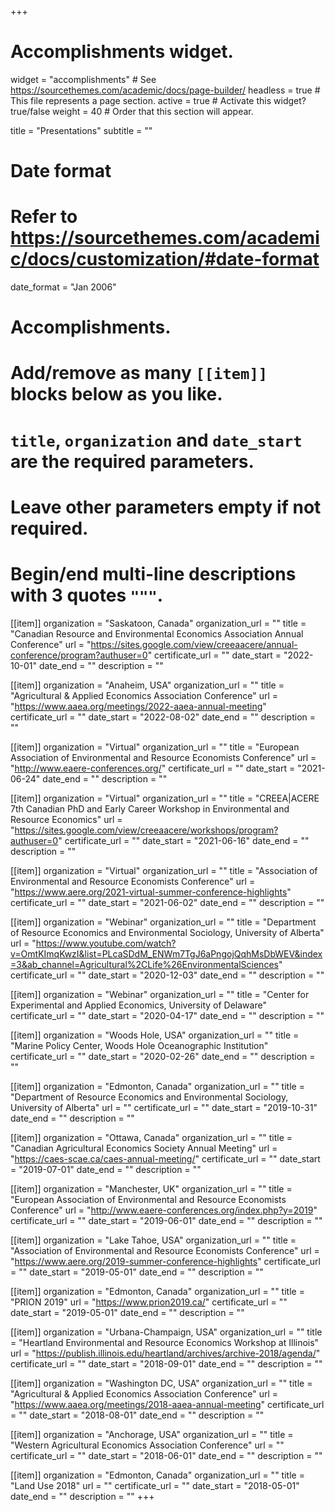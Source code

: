 +++
# Accomplishments widget.
widget = "accomplishments"  # See https://sourcethemes.com/academic/docs/page-builder/
headless = true  # This file represents a page section.
active = true  # Activate this widget? true/false
weight = 40  # Order that this section will appear.

title = "Presentations"
subtitle = ""

# Date format
#   Refer to https://sourcethemes.com/academic/docs/customization/#date-format
date_format = "Jan 2006"

# Accomplishments.
#   Add/remove as many `[[item]]` blocks below as you like.
#   `title`, `organization` and `date_start` are the required parameters.
#   Leave other parameters empty if not required.
#   Begin/end multi-line descriptions with 3 quotes `"""`.

[[item]]
  organization = "Saskatoon, Canada"
  organization_url = ""
  title = "Canadian Resource and Environmental Economics Association Annual Conference"
  url = "https://sites.google.com/view/creeaacere/annual-conference/program?authuser=0"
  certificate_url = ""
  date_start = "2022-10-01"
  date_end = ""
  description = ""

[[item]]
  organization = "Anaheim, USA"
  organization_url = ""
  title = "Agricultural & Applied Economics Association Conference"
  url = "https://www.aaea.org/meetings/2022-aaea-annual-meeting"
  certificate_url = ""
  date_start = "2022-08-02"
  date_end = ""
  description = ""

[[item]]
  organization = "Virtual"
  organization_url = ""
  title = "European Association of Environmental and Resource Economists Conference"
  url = "http://www.eaere-conferences.org/"
  certificate_url = ""
  date_start = "2021-06-24"
  date_end = ""
  description = ""

[[item]]
  organization = "Virtual"
  organization_url = ""
  title = "CREEA|ACERE 7th Canadian PhD and Early Career Workshop in Environmental and Resource Economics"
  url = "https://sites.google.com/view/creeaacere/workshops/program?authuser=0"
  certificate_url = ""
  date_start = "2021-06-16"
  date_end = ""
  description = ""

[[item]]
  organization = "Virtual"
  organization_url = ""
  title = "Association of Environmental and Resource Economists Conference"
  url = "https://www.aere.org/2021-virtual-summer-conference-highlights"
  certificate_url = ""
  date_start = "2021-06-02"
  date_end = ""
  description = ""


[[item]]
  organization = "Webinar"
  organization_url = ""
  title = "Department of Resource Economics and Environmental Sociology, University of Alberta"
  url = "https://www.youtube.com/watch?v=OmtKImqKwzI&list=PLcaSDdM_ENWm7TgJ6aPngojQqhMsDbWEV&index=3&ab_channel=Agricultural%2CLife%26EnvironmentalSciences"
  certificate_url = ""
  date_start = "2020-12-03"
  date_end = ""
  description = ""

[[item]]
  organization = "Webinar"
  organization_url = ""
  title = "Center for Experimental and Applied Economics, University of Delaware"
  certificate_url = ""
  date_start = "2020-04-17"
  date_end = ""
  description = ""


[[item]]
  organization = "Woods Hole, USA"
  organization_url = ""
  title = "Marine Policy Center, Woods Hole Oceanographic Institution"
  certificate_url = ""
  date_start = "2020-02-26"
  date_end = ""
  description = ""

[[item]]
  organization = "Edmonton, Canada"
  organization_url = ""
  title = "Department of Resource Economics and Environmental Sociology, University of Alberta"
  url = ""
  certificate_url = ""
  date_start = "2019-10-31"
  date_end = ""
  description = ""


[[item]]
  organization = "Ottawa, Canada"
  organization_url = ""
  title = "Canadian Agricultural Economics Society Annual Meeting"
  url = "https://caes-scae.ca/caes-annual-meeting/"
  certificate_url = ""
  date_start = "2019-07-01"
  date_end = ""
  description = ""

[[item]]
  organization = "Manchester, UK"
  organization_url = ""
  title = "European Association of Environmental and Resource Economists Conference"
  url = "http://www.eaere-conferences.org/index.php?y=2019"
  certificate_url = ""
  date_start = "2019-06-01"
  date_end = ""
  description = ""
  
[[item]]
  organization = "Lake Tahoe, USA"
  organization_url = ""
  title = "Association of Environmental and Resource Economists Conference"
  url = "https://www.aere.org/2019-summer-conference-highlights"
  certificate_url = ""
  date_start = "2019-05-01"
  date_end = ""
  description = ""

[[item]]
  organization = "Edmonton, Canada"
  organization_url = ""
  title = "PRION 2019"
  url = "https://www.prion2019.ca/"
  certificate_url = ""
  date_start = "2019-05-01"
  date_end = ""
  description = ""
  
[[item]]
  organization = "Urbana-Champaign, USA"
  organization_url = ""
  title = "Heartland Environmental and Resource Economics Workshop at Illinois"
  url = "https://publish.illinois.edu/heartland/archives/archive-2018/agenda/"
  certificate_url = ""
  date_start = "2018-09-01"
  date_end = ""
  description = ""

[[item]]
  organization = "Washington DC, USA"
  organization_url = ""
  title = "Agricultural & Applied Economics Association Conference"
  url = "https://www.aaea.org/meetings/2018-aaea-annual-meeting"
  certificate_url = ""
  date_start = "2018-08-01"
  date_end = ""
  description = ""
  
[[item]]
  organization = "Anchorage, USA"
  organization_url = ""
  title = "Western Agricultural Economics Association Conference"
  url = ""
  certificate_url = ""
  date_start = "2018-06-01"
  date_end = ""
  description = ""

[[item]]
  organization = "Edmonton, Canada"
  organization_url = ""
  title = "Land Use 2018"
  url = ""
  certificate_url = ""
  date_start = "2018-05-01"
  date_end = ""
  description = ""
+++
